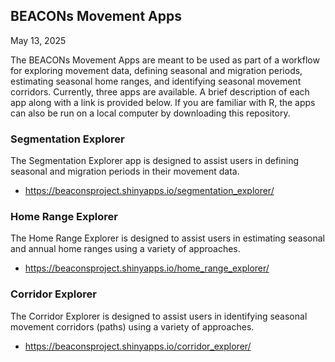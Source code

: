 ## BEACONs Movement Apps

May 13, 2025

The BEACONs Movement Apps are meant to be used as part of a workflow for exploring movement data, defining seasonal and migration periods, estimating seasonal home ranges, and identifying seasonal movement corridors. Currently, three apps are available. A brief description of each app along with a link is provided below. If you are familiar with R, the apps can also be run on a local computer by downloading this repository.


### Segmentation Explorer

The Segmentation Explorer app is designed to assist users in defining seasonal and migration periods in their movement data.

- <https://beaconsproject.shinyapps.io/segmentation_explorer/>


### Home Range Explorer

The Home Range Explorer is designed to assist users in estimating seasonal and annual home ranges using a variety of approaches.

- <https://beaconsproject.shinyapps.io/home_range_explorer/>


### Corridor Explorer

The Corridor Explorer is designed to assist users in identifying seasonal movement corridors (paths) using a variety of approaches.

- <https://beaconsproject.shinyapps.io/corridor_explorer/>
